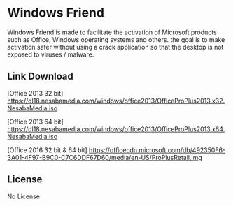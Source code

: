 
# Windows Friend

Windows Friend is made to facilitate the activation of Microsoft products such as Office, Windows operating systems and others. the goal is to make activation safer without using a crack application so that the desktop is not exposed to viruses / malware.


## Link Download
[Office 2013 32 bit] https://dl18.nesabamedia.com/windows/office2013/OfficeProPlus2013.x32.NesabaMedia.iso

[Office 2013 64 bit] https://dl18.nesabamedia.com/windows/office2013/OfficeProPlus2013.x64.NesabaMedia.iso

[Office 2016 32 bit & 64 bit] https://officecdn.microsoft.com/db/492350F6-3A01-4F97-B9C0-C7C6DDF67D60/media/en-US/ProPlusRetail.img


## License

No License

